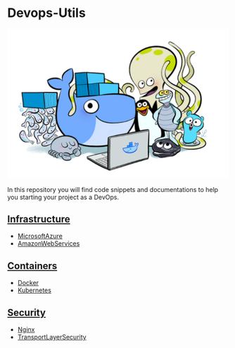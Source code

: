 # Devops-Utils
![docker&friends](./Docs/docker&friends.png)

In this repository you will find code snippets and documentations to help you starting your project as a DevOps.

## <a href="./Infrastructure/infrastructure.html">Infrastructure</a>

* <a href="./Infrastructure/MicrosoftAzure/azure.html">MicrosoftAzure</a>
* <a href="./Infrastructure/AmazonWebServices/aws.html">AmazonWebServices</a>

## <a href="./Containers/containers.html">Containers</a>

* <a href="./Containers/Docker/docker.html">Docker</a>
* <a href="./Containers/Kubernetes/kub.html">Kubernetes</a>

## <a href="./Security/security.html">Security</a>

* <a href="./Security/Nginx/nginx.html">Nginx</a>
* <a href="./Security/TransportLayerSecurity/tls.html">TransportLayerSecurity</a>